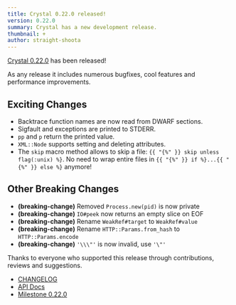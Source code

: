 ```yaml
---
title: Crystal 0.22.0 released!
version: 0.22.0
summary: Crystal has a new development release.
thumbnail: +
author: straight-shoota
---
```


[Crystal 0.22.0](https://github.com/crystal-lang/crystal/releases/tag/0.22.0) has been released!

As any release it includes numerous bugfixes, cool features and performance improvements.

## Exciting Changes

- Backtrace function names are now read from DWARF sections.
- Sigfault and exceptions are printed to STDERR.
- `pp` and `p` return the printed value.
- `XML::Node` supports setting and deleting attributes.
- The `skip` macro method allows to skip a file: `{{ "{%" }} skip unless flag(:unix) %}`. No need to wrap entire files in `{{ "{%" }} if %}...{{ "{%" }} else %}` anymore!

## Other Breaking Changes

- **(breaking-change)** Removed `Process.new(pid)` is now private
- **(breaking-change)** `IO#peek` now returns an empty slice on EOF
- **(breaking-change)** Rename `WeakRef#target` to `WeakRef#value`
- **(breaking-change)** Rename `HTTP::Params.from_hash` to `HTTP::Params.encode`
- **(breaking-change)** `'\\\"'` is now invalid, use `'\"'`

Thanks to everyone who supported this release through contributions, reviews and suggestions.

- [CHANGELOG](https://github.com/crystal-lang/crystal/releases/tag/0.22.0)
- [API Docs](https://crystal-lang.org/api/0.22.0)
- [Milestone 0.22.0](https://github.com/crystal-lang/crystal/issues?q=milestone%3A0.22.0)
